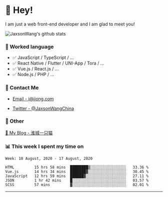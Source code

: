 # 👋 Hey!

I am just a web front-end developer and I am glad to meet you!

![JaxsonWang's github stats](https://github-readme-stats.vercel.app/api?username=JaxsonWang&&show_icons=true&&title_color=1abc9c&&icon_color=1abc9c)


### 📝 Worked language

- ✅ JavaScript / TypeScript / ...
- ✅ React Native / Flutter / UNI-App / Tora / ...
- ✅ Vue.js / React.js / ...
- ✅ Node.js / PHP / ...

### 📮 Contact Me

- [Email - i@iiong.com](mailto:i@iiong.com)

- [Twitter - @JaxsonWangChina](https://twitter.com/JaxsonWangChina)

### 🤪 Other

[📌 My Blog - 淮城一只猫](https://iiong.com)

### 📊 This week I spent my time on

<!--START_SECTION:waka-->
```text
Week: 10 August, 2020 - 17 August, 2020

HTML         15 hrs 58 mins  ████████▒░░░░░░░░░░░░░░░░   33.36 % 
Vue.js       14 hrs 34 mins  ███████▓░░░░░░░░░░░░░░░░░   30.45 % 
JavaScript   12 hrs 59 mins  ██████▓░░░░░░░░░░░░░░░░░░   27.11 % 
JSON         1 hr 42 mins    █░░░░░░░░░░░░░░░░░░░░░░░░   03.57 % 
SCSS         57 mins         ▓░░░░░░░░░░░░░░░░░░░░░░░░   02.01 % 
```
<!--END_SECTION:waka-->

---

